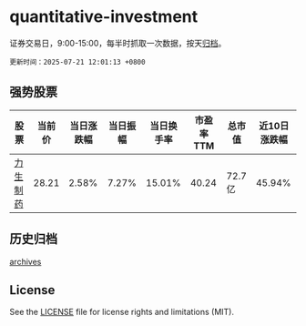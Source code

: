# quantitative-investment

证券交易日，9:00-15:00，每半时抓取一次数据，按天[归档](archives)。

`更新时间：2025-07-21 12:01:13 +0800`

## 强势股票

|股票|当前价|当日涨跌幅|当日振幅|当日换手率|市盈率TTM|总市值|近10日涨跌幅|
|----|----|----|----|----|----|----|----|
|[力生制药](https://xueqiu.com/S/SZ002393)|28.21|2.58%|7.27%|15.01%|40.24|72.7亿|45.94%|

## 历史归档

[archives](archives)

## License

See the [LICENSE](LICENSE) file for license rights and limitations (MIT).